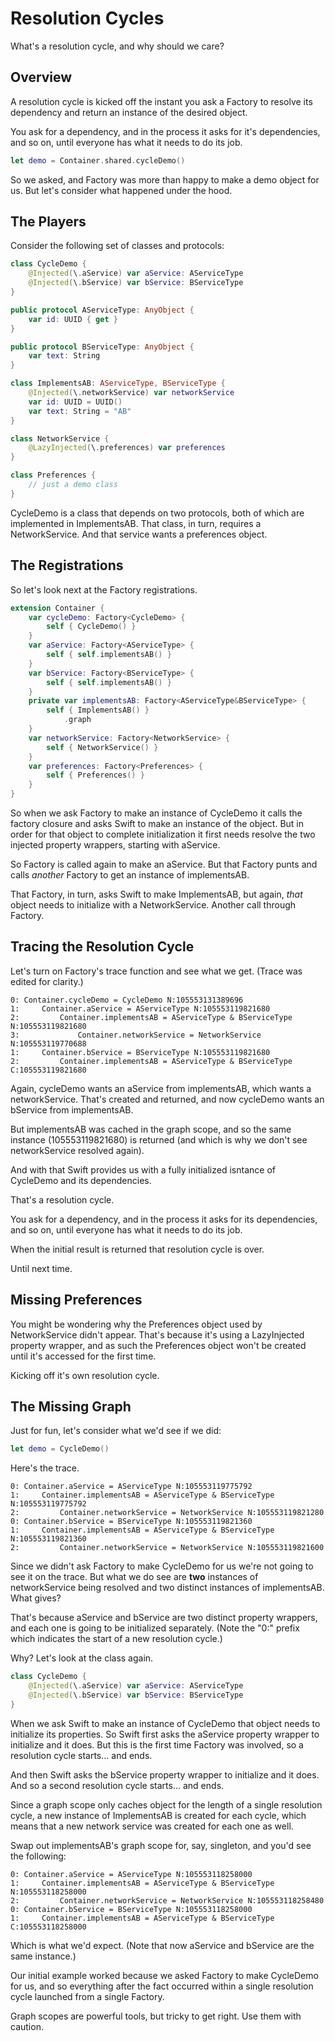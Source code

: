 # Resolution Cycles

What's a resolution cycle, and why should we care?

## Overview

A resolution cycle is kicked off the instant you ask a Factory to resolve its dependency and return an instance of the desired object. 

You ask for a dependency, and in the process it asks for it's dependencies, and so on, until everyone has what it needs to do its job.

```swift
let demo = Container.shared.cycleDemo()
```
So we asked, and Factory was more than happy to make a demo object for us. But let's consider what happened under the hood.

## The Players

Consider the following set of classes and protocols:
```swift
class CycleDemo {
    @Injected(\.aService) var aService: AServiceType
    @Injected(\.bService) var bService: BServiceType
}

public protocol AServiceType: AnyObject {
    var id: UUID { get }
}

public protocol BServiceType: AnyObject {
    var text: String
}

class ImplementsAB: AServiceType, BServiceType {
    @Injected(\.networkService) var networkService
    var id: UUID = UUID()
    var text: String = "AB"
}

class NetworkService {
    @LazyInjected(\.preferences) var preferences
}

class Preferences {
    // just a demo class
}
```
CycleDemo is a class that depends on two protocols, both of which are implemented in ImplementsAB. That class, in turn, requires a NetworkService. And that service wants a preferences object.

## The Registrations

So let's look next at the Factory registrations.
```swift
extension Container {
    var cycleDemo: Factory<CycleDemo> {
        self { CycleDemo() }
    }
    var aService: Factory<AServiceType> {
        self { self.implementsAB() }
    }
    var bService: Factory<BServiceType> {
        self { self.implementsAB() }
    }
    private var implementsAB: Factory<AServiceType&BServiceType> {
        self { ImplementsAB() }
            .graph
    }
    var networkService: Factory<NetworkService> {
        self { NetworkService() }
    }
    var preferences: Factory<Preferences> {
        self { Preferences() }
    }
}
```

So when we ask Factory to make an instance of CycleDemo it calls the factory closure and asks Swift to make an instance of the object. But in order for that object to complete initialization it first needs resolve the two injected property wrappers, starting with aService.

So Factory is called again to make an aService. But that Factory punts and calls *another* Factory to get an instance of implementsAB.

That Factory, in turn, asks Swift to make ImplementsAB, but again, *that* object needs to initialize with a NetworkService. Another call through Factory.

## Tracing the Resolution Cycle

Let's turn on Factory's trace function and see what we get. (Trace was edited for clarity.)
```
0: Container.cycleDemo = CycleDemo N:105553131389696
1:     Container.aService = AServiceType N:105553119821680
2:         Container.implementsAB = AServiceType & BServiceType N:105553119821680
3:             Container.networkService = NetworkService N:105553119770688
1:     Container.bService = BServiceType N:105553119821680
2:         Container.implementsAB = AServiceType & BServiceType C:105553119821680
```
Again, cycleDemo wants an aService from implementsAB, which wants a networkService. That's created and returned, and now cycleDemo wants an bService from implementsAB. 

But implementsAB was cached in the graph scope, and so the same instance (105553119821680) is returned (and which is why we don't see networkService resolved again).

And with that Swift provides us with a fully initialized isntance of CycleDemo and its dependencies.

That's a resolution cycle.

You ask for a dependency, and in the process it asks for its dependencies, and so on, until everyone has what it needs to do its job.

When the initial result is returned that resolution cycle is over.

Until next time.

## Missing Preferences

You might be wondering why the Preferences object used by NetworkService didn't appear. That's because it's using a LazyInjected property wrapper, and as such the Preferences object won't be created until it's accessed for the first time.

Kicking off it's own resolution cycle.

## The Missing Graph

Just for fun, let's consider what we'd see if we did:
```swift
let demo = CycleDemo()
```
Here's the trace.
```
0: Container.aService = AServiceType N:105553119775792
1:     Container.implementsAB = AServiceType & BServiceType N:105553119775792
2:         Container.networkService = NetworkService N:105553119821280
0: Container.bService = BServiceType N:105553119821360
1:     Container.implementsAB = AServiceType & BServiceType N:105553119821360
2:         Container.networkService = NetworkService N:105553119821600
```
Since we didn't ask Factory to make CycleDemo for us we're not going to see it on the trace. But what we do see are **two** instances of networkService being resolved and two distinct instances of implementsAB. What gives?

That's because aService and bService are two distinct property wrappers, and each one is going to be initialized separately. (Note the "0:" prefix which indicates the start of a new resolution cycle.)

Why? Let's look at the class again.
```swift
class CycleDemo {
    @Injected(\.aService) var aService: AServiceType
    @Injected(\.bService) var bService: BServiceType
}
```
When we ask Swift to make an instance of CycleDemo that object needs to initialize its properties. So Swift first asks the aService property wrapper to initialize and it does. But this is the first time Factory was involved, so a resolution cycle starts... and ends.

And then Swift asks the bService property wrapper to initialize and it does. And so a second resolution cycle starts... and ends.

Since a graph scope only caches object for the length of a single resolution cycle, a new instance of ImplementsAB is created for each cycle, which means that a new network service was created for each one as well.

Swap out implementsAB's graph scope for, say, singleton, and you'd see the following:
```
0: Container.aService = AServiceType N:105553118258000
1:     Container.implementsAB = AServiceType & BServiceType N:105553118258000
2:         Container.networkService = NetworkService N:105553118258480
0: Container.bService = BServiceType N:105553118258000
1:     Container.implementsAB = AServiceType & BServiceType C:105553118258000
```
Which is what we'd expect.  (Note that now aService and bService are the same instance.)

Our initial example worked because we asked Factory to make CycleDemo for us, and so everything after the fact occurred within a single resolution cycle launched from a single Factory.

Graph scopes are powerful tools, but tricky to get right. Use them with caution.
